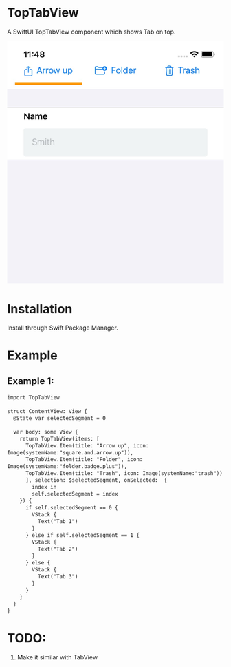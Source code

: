# TopTabView

A SwiftUI TopTabView component which shows Tab on top.

![Screenshot](./images/screen.jpg)

# Installation

Install through Swift Package Manager.

# Example

## Example 1:

```
import TopTabView

struct ContentView: View {
  @State var selectedSegment = 0
    
  var body: some View {
    return TopTabView(items: [
      TopTabView.Item(title: "Arrow up", icon: Image(systemName:"square.and.arrow.up")),
      TopTabView.Item(title: "Folder", icon: Image(systemName:"folder.badge.plus")),
      TopTabView.Item(title: "Trash", icon: Image(systemName:"trash"))
      ], selection: $selectedSegment, onSelected:  {
        index in
        self.selectedSegment = index
    }) {
      if self.selectedSegment == 0 {
        VStack {
          Text("Tab 1")
        }
      } else if self.selectedSegment == 1 {
        VStack {
          Text("Tab 2")
        }
      } else {
        VStack {
          Text("Tab 3")
        }
      }
    }
  }
}
```

# TODO:

1. Make it similar with TabView




